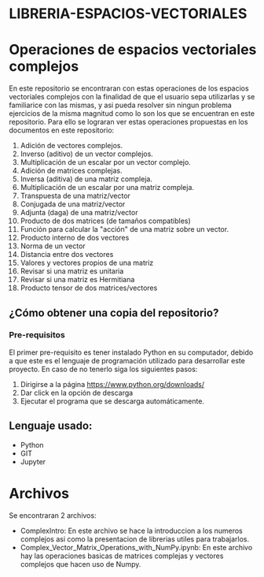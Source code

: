 # LIBRERIA-ESPACIOS-VECTORIALES
# Operaciones de espacios vectoriales complejos
En este repositorio se encontraran con estas operaciones de los espacios vectoriales complejos con la finalidad de que el usuario sepa utilizarlas y se familiarice con las mismas, y asi pueda resolver sin ningun problema ejercicios de la misma magnitud como lo son los que se encuentran en este repositorio.
Para ello se lograran ver estas operaciones propuestas en los documentos en este repositorio:
1. Adición de vectores complejos.
2. Inverso (aditivo) de un vector complejos.
3. Multiplicación de un escalar por un vector complejo.
4. Adición de matrices complejas.
5. Inversa (aditiva) de una matriz compleja.
6. Multiplicación de un escalar por una matriz compleja.
7. Transpuesta de una matriz/vector
8. Conjugada de una matriz/vector
9. Adjunta (daga) de una matriz/vector
10. Producto de dos matrices (de tamaños compatibles)
11. Función para calcular la "acción" de una matriz sobre un vector.
12. Producto interno de dos vectores
13. Norma de un vector
14. Distancia entre dos vectores
15. Valores  y vectores propios de una matriz
16. Revisar si una matriz es unitaria
17. Revisar si una matriz es Hermitiana
18. Producto tensor de dos matrices/vectores

## ¿Cómo obtener una copia del repositorio?
### Pre-requisitos
El primer pre-requisito es tener instalado Python en su computador, debido a que este es el lenguaje de programación utilizado para desarrollar este proyecto. 
En caso de no tenerlo siga los siguientes pasos:
1. Dirigirse a la página https://www.python.org/downloads/
2. Dar click en la opción de descarga
3. Ejecutar el programa que se descarga automáticamente.

## Lenguaje usado:
* Python
* GIT
* Jupyter

# Archivos
Se encontraran 2 archivos:
- ComplexIntro:
En este archivo se hace la introduccion a los numeros complejos asi como la presentacion de librerias utiles para trabajarlos.
- Complex_Vector_Matrix_Operations_with_NumPy.ipynb:
En este archivo hay las operaciones basicas de matrices complejas y vectores complejos que hacen uso de Numpy.
